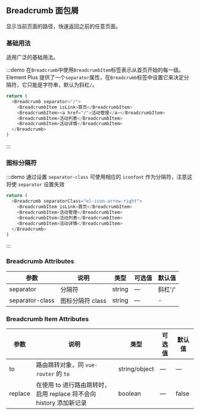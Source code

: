 ## Breadcrumb 面包屑
显示当前页面的路径，快速返回之前的任意页面。

### 基础用法

适用广泛的基础用法。

:::demo 在`Breadcrumb`中使用`BreadcrumbItem`标签表示从首页开始的每一级。Element Plus 提供了一个`separator`属性，在`Breadcrumb`标签中设置它来决定分隔符，它只能是字符串，默认为斜杠`/`。

```js
return (
  <Breadcrumb separator="/">
    <BreadcrumbItem isLink>首页</BreadcrumbItem>
    <BreadcrumbItem><a href="/">活动管理</a></BreadcrumbItem>
    <BreadcrumbItem>活动列表</BreadcrumbItem>
    <BreadcrumbItem>活动详情</BreadcrumbItem>
  </Breadcrumb>
)
```
:::

### 图标分隔符

:::demo 通过设置 `separator-class` 可使用相应的 `iconfont` 作为分隔符，注意这将使 `separator` 设置失效

```js
return (
  <Breadcrumb separatorClass="el-icon-arrow-right">
    <BreadcrumbItem isLink>首页</BreadcrumbItem>
    <BreadcrumbItem>活动管理</BreadcrumbItem>
    <BreadcrumbItem>活动列表</BreadcrumbItem>
    <BreadcrumbItem>活动详情</BreadcrumbItem>
  </Breadcrumb>
)
```
:::

### Breadcrumb Attributes
| 参数      | 说明          | 类型      | 可选值                           | 默认值  |
|---------- |-------------- |---------- |--------------------------------  |-------- |
| separator | 分隔符 | string | — | 斜杠'/' |
| separator-class | 图标分隔符 class | string | — | - |

### Breadcrumb Item Attributes
| 参数      | 说明          | 类型      | 可选值                           | 默认值  |
|---------- |-------------- |---------- |--------------------------------  |-------- |
| to        | 路由跳转对象，同 `vue-router` 的 `to` | string/object | — | — |
| replace   | 在使用 to 进行路由跳转时，启用 replace 将不会向 history 添加新记录 | boolean | — | false |
